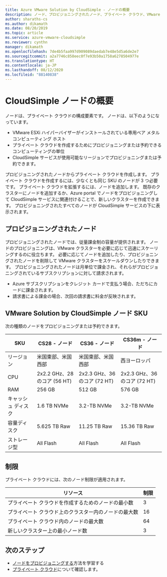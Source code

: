 ```yaml
---
title: Azure VMware Solution by CloudSimple - ノードの概要
description: ノード、プロビジョニングされたノード、プライベート クラウド、VMware ソリューションなどの CloudSimple の概念について、CloudSimple のノード SKU 別に説明します。
author: sharaths-cs
ms.author: dikamath
ms.date: 08/20/2019
ms.topic: article
ms.service: azure-vmware-cloudsimple
ms.reviewer: cynthn
manager: dikamath
ms.openlocfilehash: 7de4b5faa997d909089daedab7e48e5d5a6de2e7
ms.sourcegitcommit: a2a7746c858eec0f7e93b50a1758a6278504977e
ms.translationtype: HT
ms.contentlocale: ja-JP
ms.lasthandoff: 08/12/2020
ms.locfileid: "88140838"
---
```

# <a name="cloudsimple-nodes-overview"></a>CloudSimple ノードの概要

ノードは、プライベート クラウドの構成要素です。 ノードは、以下のようになっています。

* VMware ESXi ハイパーバイザーがインストールされている専用ベア メタル コンピューティング ホスト  
* プライベート クラウドを作成するためにプロビジョニングまたは予約できるコンピューティングの単位
* CloudSimple サービスが使用可能なリージョンでプロビジョニングまたは予約できます。

プロビジョニングされたノードからプライベート クラウドを作成します。 プライベート クラウドを作成するには、少なくとも同じ SKU のノードが 3 つ必要です。 プライベート クラウドを拡張するには、ノードを追加します。  既存のクラスターにノードを追加するか、Azure portal でノードをプロビジョニングして CloudSimple サービスに関連付けることで、新しいクラスターを作成できます。  プロビジョニングされたすべてのノードが CloudSimple サービスの下に表示されます。  

## <a name="provisioned-nodes"></a>プロビジョニングされたノード

プロビジョニングされたノードでは、従量課金制の容量が提供されます。 ノードのプロビジョニングは、VMware クラスターを必要に応じて迅速にスケーリングするのに役立ちます。 必要に応じてノードを追加したり、プロビジョニングされたノードを削除して VMware クラスターをスケールダウンしたりできます。 プロビジョニングされたノードは月単位で課金され、それらがプロビジョニングされているサブスクリプションに対して請求されます。

* Azure サブスクリプションをクレジット カードで支払う場合、ただちにカードに課金されます。
* 請求書による課金の場合、次回の請求書に料金が反映されます。

## <a name="vmware-solution-by-cloudsimple-nodes-sku"></a>VMware Solution by CloudSimple ノード SKU

次の種類のノードをプロビジョニングまたは予約できます。

| SKU           | CS28 - ノード                 | CS36 - ノード                 | CS36m - ノード                |
|---------------|-----------------------------|-----------------------------|-----------------------------|
| リージョン        | 米国東部、米国西部            | 米国東部、米国西部            | 西ヨーロッパ                 |
| CPU           | 2x2.2 GHz、28 のコア (56 HT) | 2x2.3 GHz、36 のコア (72 HT) | 2x2.3 GHz、36 のコア (72 HT) |
| RAM           | 256 GB                      | 512 GB                      | 576 GB                      |
| キャッシュ ディスク    | 1.6 TB NVMe                 | 3.2-TB NVMe                 | 3.2-TB NVMe                 |
| 容量ディスク | 5.625 TB Raw                | 11.25 TB Raw                | 15.36 TB Raw                |
| ストレージ型  | All Flash                   | All Flash                   | All Flash                   |

## <a name="limits"></a>制限

プライベート クラウドには、次のノード制限が適用されます。

| リソース | 制限 |
|----------|-------|
| プライベート クラウドを作成するためのノードの最小数 | 3 |
| プライベート クラウド上のクラスター内のノードの最大数 | 16 |
| プライベート クラウド内のノードの最大数 | 64 |
| 新しいクラスター上の最小ノード数 | 3 |

## <a name="next-steps"></a>次のステップ

* [ノードをプロビジョニングする](create-nodes.md)方法を学習する
* [プライベート クラウド](cloudsimple-private-cloud.md)について確認します。
